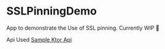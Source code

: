 # SSLPinningDemo
App to demonstrate the Use of SSL pinning. Currently WIP 🚧

Api Used [Sample Ktor Api](https://github.com/avidraghav/SampleKtorApi)
